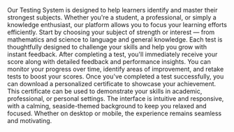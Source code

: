Our Testing System is designed to help learners identify and master their strongest subjects.
Whether you're a student, a professional, or simply a knowledge enthusiast, our platform allows you to focus your learning efforts efficiently.
Start by choosing your subject of strength or interest — from mathematics and science to language and general knowledge.
Each test is thoughtfully designed to challenge your skills and help you grow with instant feedback.
After completing a test, you'll immediately receive your score along with detailed feedback and performance insights.
You can monitor your progress over time, identify areas of improvement, and retake tests to boost your scores.
Once you've completed a test successfully, you can download a personalized certificate to showcase your achievement. 
This certificate can be used to demonstrate your skills in academic, professional, or personal settings.
The interface is intuitive and responsive, with a calming, seaside-themed background to keep you relaxed and focused. Whether on desktop or mobile, the experience remains seamless and motivating.
